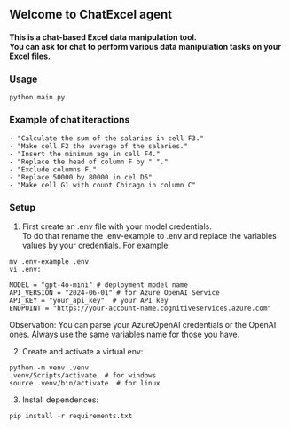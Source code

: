 ## Welcome to ChatExcel agent

<h4>This is a chat-based Excel data manipulation tool.<br>
You can ask for chat to perform various data manipulation tasks on your Excel files.<br></h4>

### Usage

```
python main.py
```

### Example of chat iteractions
```
- "Calculate the sum of the salaries in cell F3."
- "Make cell F2 the average of the salaries."
- "Insert the minimum age in cell F4."
- "Replace the head of column F by " "."
- "Exclude columns F."
- "Replace 50000 by 80000 in cel D5"
- "Make cell G1 with count Chicago in column C"

```

### Setup

1. First create an .env file with your model credentials.
<br>To do that rename the .env-example to .env and replace the variables values by your credentials. For example:
```
mv .env-example .env
vi .env:

MODEL = "gpt-4o-mini" # deployment model name
API_VERSION = "2024-06-01" # for Azure OpenAI Service
API_KEY = "your_api_key"  # your API key
ENDPOINT = "https://your-account-name.cognitiveservices.azure.com"
```

Observation: You can parse your AzureOpenAI credentials or the OpenAI ones. Always use the same variables name for those you have.


2. Create and activate a virtual env:
```
python -m venv .venv
.venv/Scripts/activate  # for windows
source .venv/bin/activate  # for linux
```

3. Install dependences:
    
```
pip install -r requirements.txt
```